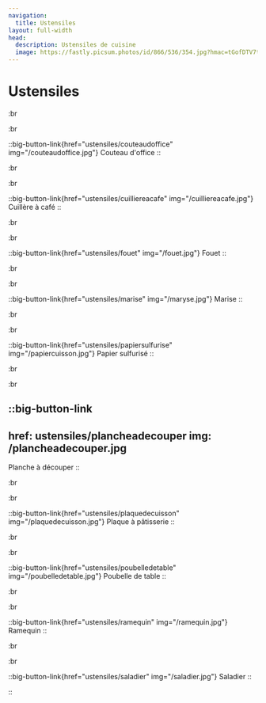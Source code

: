 ```yaml
---
navigation:
  title: Ustensiles
layout: full-width
head:
  description: Ustensiles de cuisine
  image: https://fastly.picsum.photos/id/866/536/354.jpg?hmac=tGofDTV7tl2rprappPzKFiZ9vDh5MKj39oa2D--gqhA
---
```


# Ustensiles

<!--::big-button-link{href="ustensiles/assiette"}
Assiette
::

<br/>
<br/>

::big-button-link{href="ustensiles/batteur" img="/batteur.jpg"}
Batteur
::

:br

:br

::big-button-link{href="ustensiles/casserole" img="/casserole.jpg"}
Casserole
::-->

:br

:br

::big-button-link{href="ustensiles/couteaudoffice" img="/couteaudoffice.jpg"}
Couteau d'office
::

:br

:br

::big-button-link{href="ustensiles/cuilliereacafe" img="/cuilliereacafe.jpg"}
Cuillère à café
::

:br

:br

<!--::big-button-link{href="ustensiles/emportepiece" img="/emportepiece.jpg"}
Emporte pièce
::

<br/>
<br/>-->

::big-button-link{href="ustensiles/fouet" img="/fouet.jpg"}
Fouet
::

:br

:br

<!--::big-button-link{href="ustensiles/louche" img="/louche.jpg"}
Louche
::

<br/>
<br/> -->

::big-button-link{href="ustensiles/marise" img="/maryse.jpg"}
Marise
::

:br

:br

<!--::big-button-link{href="ustensiles/moulepasteis" img="/moulepasteis.jpg"}
Moule à Pasteis
::

:br

:br-->

::big-button-link{href="ustensiles/papiersulfurise" img="/papiercuisson.jpg"}
Papier sulfurisé
::

:br

:br

<!-- ::big-button-link{href="ustensiles/pinceau" img="/pinceau.jpg"}
Pinceau
::-->

::big-button-link
---
href: ustensiles/plancheadecouper
img: /plancheadecouper.jpg
---
Planche à découper
::

:br

:br

::big-button-link{href="ustensiles/plaquedecuisson" img="/plaquedecuisson.jpg"}
Plaque à pâtisserie
::

<!-- ::big-button-link{href="ustensiles/poeleacrepe" img="/poeleacrepe.jpg"}
Poêle à crêpe
::

<br/>
<br/>-->

:br

:br

::big-button-link{href="ustensiles/poubelledetable" img="/poubelledetable.jpg"}
Poubelle de table
::

:br

:br

::big-button-link{href="ustensiles/ramequin" img="/ramequin.jpg"}
Ramequin
::

:br

:br

<!--::big-button-link{href="ustensiles/rouleauapatisserie" img="/rouleauapatisserie.jpg"}
Rouleau à pâtisserie
::
<br/>
<br/> -->

::big-button-link{href="ustensiles/saladier" img="/saladier.jpg"}
Saladier
::

<!--::big-button-link{href="ustensiles/spatule" img="/spatule.jpg"}
Spatule
::

<br/>
<br/>

::big-button-link{href="ustensiles/torchon" img="/torchon.jpg"}
Torchon
::

<br/>
<br/>

::big-button-link{href="ustensiles/verredoseur" img="/verre doseur.jpg"}
Verre doseur-->

\::
